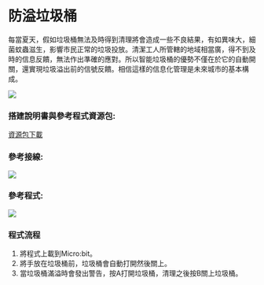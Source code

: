 # 防溢垃圾桶

每當夏天，假如垃圾桶無法及時得到清理將會造成一些不良結果，有如異味大，細菌蚊蟲滋生，影響市民正常的垃圾投放。清潔工人所管轄的地域相當廣，得不到及時的信息反饋，無法作出準確的應對。所以智能垃圾桶的優勢不僅在於它的自動開關，還實現垃圾溢出前的信號反饋。相信這樣的信息化管理是未來城市的基本構成。

![](https://kittenbothk.readthedocs.io/en/latest/\_images/ex4.png)

### 搭建說明書與參考程式資源包:

[資源包下載](http://bit.ly/AIOTKit\_SH\_ResourcsePack)

### 參考接線:

![](https://kittenbothk.readthedocs.io/en/latest/\_images/bin\_wire\_1.87.png)

### 參考程式:

![](https://kittenbothk.readthedocs.io/en/latest/\_images/bin\_code\_1.87.png)

### 程式流程

1. 將程式上載到Micro:bit。
2. 將手放在垃圾桶前，垃圾桶會自動打開然後關上。
3. 當垃圾桶滿溢時會發出警告，按A打開垃圾桶，清理之後按B關上垃圾桶。
